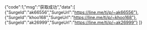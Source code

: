 {"code":1,"msg":"获取成功","data":[
{"SurgeId":"ak66556","SurgeUrl":"https://line.me/ti/p/~ak66556"},
{"SurgeId":"khoo168","SurgeUrl":"https://line.me/ti/p/~khoo168"},
{"SurgeId":"ak26999","SurgeUrl":"https://line.me/ti/p/~ak26999"}
]}
